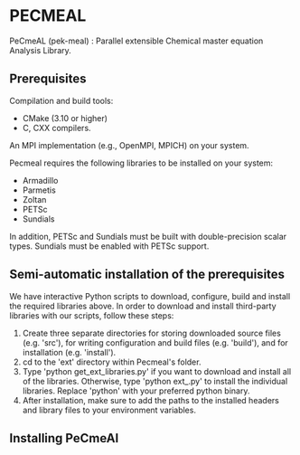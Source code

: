 # PECMEAL

PeCmeAL (pek-meal) : Parallel extensible Chemical master equation Analysis Library.

## Prerequisites
Compilation and build tools:
* CMake (3.10 or higher)
* C, CXX compilers.

An MPI implementation (e.g., OpenMPI, MPICH) on your system.

Pecmeal requires the following libraries to be installed on your system:

* Armadillo
* Parmetis
* Zoltan
* PETSc
* Sundials

In addition, PETSc and Sundials must be built with double-precision scalar types. Sundials must be enabled with PETSc support.

## Semi-automatic installation of the prerequisites

We have interactive Python scripts to download, configure, build and install the required libraries above. In order to download and install third-party libraries with our scripts, follow these steps:

1. Create three separate directories for storing downloaded source files (e.g. 'src'), for writing configuration and build files (e.g. 'build'), and for installation (e.g. 'install').
1. cd to the 'ext' directory within Pecmeal's folder.
1. Type 'python get_ext_libraries.py' if you want to download and install all of the libraries. Otherwise, type 'python ext_<library>.py' to install the individual libraries. Replace 'python' with your preferred python binary.
1. After installation, make sure to add the paths to the installed headers and library files to your environment variables.

## Installing PeCmeAl
